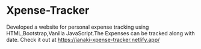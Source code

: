 # Xpense-Tracker
Developed a website for personal expense tracking using HTML,Bootstrap,Vanilla JavaScript.The Expenses can be tracked along with date.
Check it out at https://janaki-xpense-tracker.netlify.app/
